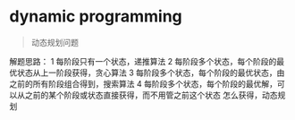 # dynamic programming
>动态规划问题

解题思路：
1 每阶段只有一个状态，递推算法
2 每阶段多个状态，每个阶段的最优状态从上一阶段获得，贪心算法
3 每阶段多个状态，每个阶段的最优状态，由之前的所有阶段组合得到，搜索算法
4 每阶段多个状态，每个阶段的最优解，可以从之前的某个阶段或状态直接获得，而不用管之前这个状态
怎么获得，动态规划


